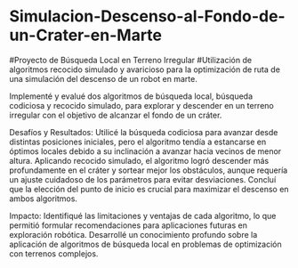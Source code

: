 # Simulacion-Descenso-al-Fondo-de-un-Crater-en-Marte
#Proyecto de Búsqueda Local en Terreno Irregular
#Utilización de algoritmos recocido simulado y avaricioso para la optimización de ruta de una simulación del descenso de un robot en marte.

Implementé y evalué dos algoritmos de búsqueda local, búsqueda codiciosa y recocido simulado, para explorar y descender en un terreno irregular con el objetivo de alcanzar el fondo de un cráter.

Desafíos y Resultados:
Utilicé la búsqueda codiciosa para avanzar desde distintas posiciones iniciales, pero el algoritmo tendía a estancarse en óptimos locales debido a su inclinación a avanzar hacia vecinos de menor altura.
Aplicando recocido simulado, el algoritmo logró descender más profundamente en el cráter y sortear mejor los obstáculos, aunque requería un ajuste cuidadoso de los parámetros para evitar desviaciones.
Concluí que la elección del punto de inicio es crucial para maximizar el descenso en ambos algoritmos.

Impacto:
Identifiqué las limitaciones y ventajas de cada algoritmo, lo que permitió formular recomendaciones para aplicaciones futuras en exploración robótica.
Desarrollé un conocimiento profundo sobre la aplicación de algoritmos de búsqueda local en problemas de optimización con terrenos complejos.
